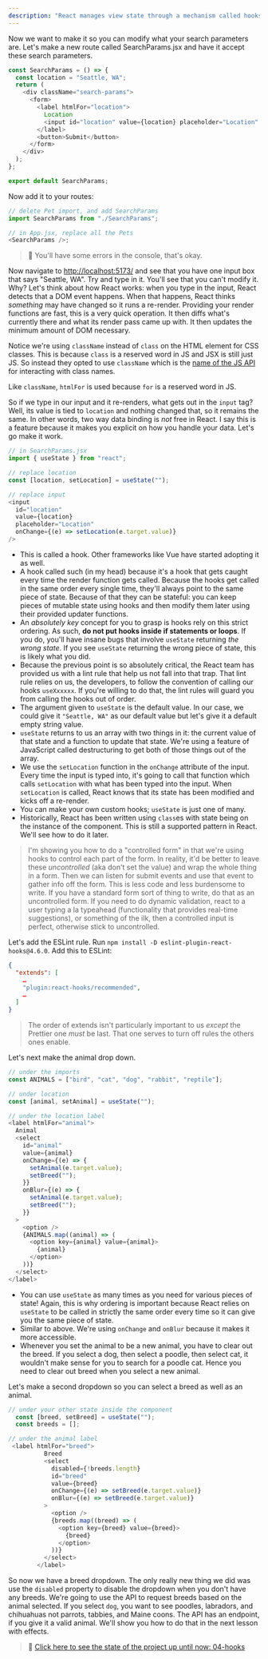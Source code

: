 ```yaml
---
description: "React manages view state through a mechanism called hooks.   teaches you how to use them as you build components."
---
```


Now we want to make it so you can modify what your search parameters are. Let's make a new route called SearchParams.jsx and have it accept these search parameters.

```javascript
const SearchParams = () => {
  const location = "Seattle, WA";
  return (
    <div className="search-params">
      <form>
        <label htmlFor="location">
          Location
          <input id="location" value={location} placeholder="Location" />
        </label>
        <button>Submit</button>
      </form>
    </div>
  );
};

export default SearchParams;
```

Now add it to your routes:

```javascript
// delete Pet import, and add SearchParams
import SearchParams from "./SearchParams";

// in App.jsx, replace all the Pets
<SearchParams />;
```

> 🚨 You'll have some errors in the console, that's okay.

Now navigate to [http://localhost:5173/]() and see that you have one input box that says "Seattle, WA". Try and type in it. You'll see that you can't modify it. Why? Let's think about how React works: when you type in the input, React detects that a DOM event happens. When that happens, React thinks _something_ may have changed so it runs a re-render. Providing your render functions are fast, this is a very quick operation. It then diffs what's currently there and what its render pass came up with. It then updates the minimum amount of DOM necessary.

Notice we're using `className` instead of `class` on the HTML element for CSS classes. This is because `class` is a reserved word in JS and JSX is still just JS. So instead they opted to use `className` which is the [name of the JS API][js-api] for interacting with class names.

Like `className`, `htmlFor` is used because `for` is a reserved word in JS.

So if we type in our input and it re-renders, what gets out in the `input` tag? Well, its value is tied to `location` and nothing changed that, so it remains the same. In other words, two way data binding is _not_ free in React. I say this is a feature because it makes you explicit on how you handle your data. Let's go make it work.

```javascript
// in SearchParams.jsx
import { useState } from "react";

// replace location
const [location, setLocation] = useState("");

// replace input
<input
  id="location"
  value={location}
  placeholder="Location"
  onChange={(e) => setLocation(e.target.value)}
/>
```

- This is called a hook. Other frameworks like Vue have started adopting it as well.
- A hook called such (in my head) because it's a hook that gets caught every time the render function gets called. Because the hooks get called in the same order every single time, they'll always point to the same piece of state. Because of that they can be stateful: you can keep pieces of mutable state using hooks and then modify them later using their provided updater functions.
- An _absolutely key_ concept for you to grasp is hooks rely on this strict ordering. As such, **do not put hooks inside if statements or loops**. If you do, you'll have insane bugs that involve `useState` returning _the wrong state_. If you see `useState` returning the wrong piece of state, this is likely what you did.
- Because the previous point is so absolutely critical, the React team has provided us with a lint rule that help us not fall into that trap. That lint rule relies on us, the developers, to follow the convention of calling our hooks `useXxxxxx`. If you're willing to do that, the lint rules will guard you from calling the hooks out of order.
- The argument given to `useState` is the default value. In our case, we could give it `"Seattle, WA"` as our default value but let's give it a default empty string value.
- `useState` returns to us an array with two things in it: the current value of that state and a function to update that state. We're using a feature of JavaScript called destructuring to get both of those things out of the array.
- We use the `setLocation` function in the `onChange` attribute of the input. Every time the input is typed into, it's going to call that function which calls `setLocation` with what has been typed into the input. When `setLocation` is called, React knows that its state has been modified and kicks off a re-render.
- You can make your own custom hooks; `useState` is just one of many.
- Historically, React has been written using `class`es with state being on the instance of the component. This is still a supported pattern in React. We'll see how to do it later.

> I'm showing you how to do a "controlled form" in that we're using hooks to control each part of the form. In reality, it'd be better to leave these _uncontrolled_ (aka don't set the value) and wrap the whole thing in a form. Then we can listen for submit events and use that event to gather info off the form. This is less code and less burdensome to write. If you have a standard form sort of thing to write, do that as an uncontrolled form. If you need to do dynamic validation, react to a user typing a la typeahead (functionality that provides real-time suggestions), or something of the ilk, then a controlled input is perfect, otherwise stick to uncontrolled.

Let's add the ESLint rule. Run `npm install -D eslint-plugin-react-hooks@4.6.0`. Add this to ESLint:

```json
{
  "extends": [
    …
    "plugin:react-hooks/recommended",
    …
  ]
}
```

> The order of extends isn't particularly important to us _except_ the Prettier one _must_ be last. That one serves to turn off rules the others ones enable.

Let's next make the animal drop down.

```javascript
// under the imports
const ANIMALS = ["bird", "cat", "dog", "rabbit", "reptile"];

// under location
const [animal, setAnimal] = useState("");

// under the location label
<label htmlFor="animal">
  Animal
  <select
    id="animal"
    value={animal}
    onChange={(e) => {
      setAnimal(e.target.value);
      setBreed("");
    }}
    onBlur={(e) => {
      setAnimal(e.target.value);
      setBreed("");
    }}
  >
    <option />
    {ANIMALS.map((animal) => (
      <option key={animal} value={animal}>
        {animal}
      </option>
    ))}
  </select>
</label>
```

- You can use `useState` as many times as you need for various pieces of state! Again, this is why ordering is important because React relies on `useState` to be called in strictly the same order every time so it can give you the same piece of state.
- Similar to above. We're using `onChange` and `onBlur` because it makes it more accessible.
- Whenever you set the animal to be a new animal, you have to clear out the breed. If you select a dog, then select a poodle, then select cat, it wouldn't make sense for you to search for a poodle cat. Hence you need to clear out breed when you select a new animal.

Let's make a second dropdown so you can select a breed as well as an animal.

```javascript
// under your other state inside the component
  const [breed, setBreed] = useState("");
  const breeds = [];

// under the animal label
 <label htmlFor="breed">
          Breed
          <select
            disabled={!breeds.length}
            id="breed"
            value={breed}
            onChange={(e) => setBreed(e.target.value)}
            onBlur={(e) => setBreed(e.target.value)}
          >
            <option />
            {breeds.map((breed) => (
              <option key={breed} value={breed}>
                {breed}
              </option>
            ))}
          </select>
        </label>
```

So now we have a breed dropdown. The only really new thing we did was use the `disabled` property to disable the dropdown when you don't have any breeds. We're going to use the API to request breeds based on the animal selected. If you select `dog`, you want to see poodles, labradors, and chihuahuas not parrots, tabbies, and Maine coons. The API has an endpoint, if you give it a valid animal. We'll show you how to do that in the next lesson with effects.

> 🏁 [Click here to see the state of the project up until now: 04-hooks][step]

[babel]: https://babeljs.io/
[step]: https://github.com/btholt/citr-v8-project/tree/master/04-hooks
[js-api]: https://developer.mozilla.org/en-US/docs/Web/API/Element/className
